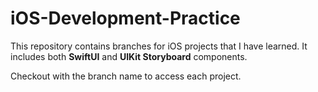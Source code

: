# iOS-Development-Practice

This repository contains branches for iOS projects that I have learned. It includes both <b>SwiftUI</b> and <b>UIKit Storyboard</b> components.

Checkout with the branch name to access each project.
